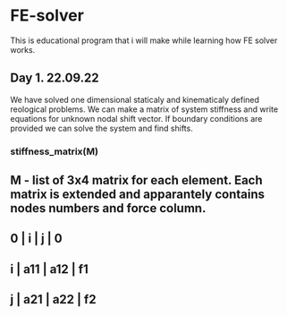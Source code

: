 # FE-solver
This is educational program that i will make while learning how FE solver works.

## Day 1. 22.09.22
We have solved one dimensional staticaly and kinematicaly defined reological problems.
We can make a matrix of system stiffness and write equations for unknown nodal shift vector.
If boundary conditions are provided we can solve the system and find shifts.

### stiffness_matrix(M)
M - list of 3x4 matrix for each element.
Each matrix is extended and apparantely contains nodes numbers and force column.
---------------
0 |  i  |  j  | 0
---------------
i | a11 | a12 | f1
---------------
j | a21 | a22 | f2
---------------
